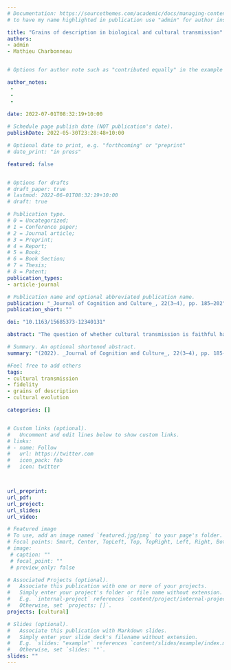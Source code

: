 ```yaml
---
# Documentation: https://sourcethemes.com/academic/docs/managing-content/
# to have my name highlighted in publication use "admin" for author instead of Pierrick Bourrat

title: "Grains of description in biological and cultural transmission"
authors:
- admin
- Mathieu Charbonneau


# Options for author note such as "contributed equally" in the example below, assuming they are three authors, the third author is corresponding author.

author_notes:
 - 
 - 
 - 
 
date: 2022-07-01T08:32:19+10:00

# Schedule page publish date (NOT publication's date).
publishDate: 2022-05-30T23:28:48+10:00

# Optional date to print, e.g. "forthcoming" or "preprint"
# date_print: "in press"

featured: false


# Options for drafts
# draft_paper: true
# lastmod: 2022-06-01T08:32:19+10:00
# draft: true

# Publication type.
# 0 = Uncategorized;
# 1 = Conference paper;
# 2 = Journal article;
# 3 = Preprint;
# 4 = Report;
# 5 = Book;
# 6 = Book Section;
# 7 = Thesis;
# 8 = Patent;
publication_types:
- article-journal

# Publication name and optional abbreviated publication name.
publication: "_Journal of Cognition and Culture_, 22(3–4), pp. 185–202"
publication_short: ""

doi: "10.1163/15685373-12340131"

abstract: "The question of whether cultural transmission is faithful has attracted significant debate over the last 30 years. The degree of fidelity with which an object is transmitted depends on 1) the features chosen to be relevant, and 2) the quantity of details given about those features. Once these choices have been made, an object is described at a particular grain. In the absence of conventions between different researchers and across different fields about which grain to use, transmission fidelity cannot be evaluated because it is relative to the choice of grain. In biology, because a genotype-to-phenotype mapping exists and transmission occurs from genotype to genotype, a privileged grain of description exists that circumvents this ‘grain problem.’ In contrast, in cultural evolution, the genotype–phenotype distinction cannot be drawn, rendering claims about fidelity dependent upon researchers’ choices. Thus, due to a lack of unified conventions, claims about fidelity transmission are difficult to evaluate."

# Summary. An optional shortened abstract.
summary: "(2022). _Journal of Cognition and Culture_, 22(3–4), pp. 185-202"

#Feel free to add others
tags:
- cultural transmission 
- fidelity 
- grains of description 
- cultural evolution

categories: []


# Custom links (optional).
#   Uncomment and edit lines below to show custom links.
# links:
# - name: Follow
#   url: https://twitter.com
#   icon_pack: fab
#   icon: twitter



url_preprint:
url_pdf:
url_project:
url_slides:
url_video:

# Featured image
# To use, add an image named `featured.jpg/png` to your page's folder. 
# Focal points: Smart, Center, TopLeft, Top, TopRight, Left, Right, BottomLeft, Bottom, BottomRight.
# image:
 # caption: ""
 # focal_point: ""
 # preview_only: false

# Associated Projects (optional).
#   Associate this publication with one or more of your projects.
#   Simply enter your project's folder or file name without extension.
#   E.g. `internal-project` references `content/project/internal-project/index.md`.
#   Otherwise, set `projects: []`.
projects: [cultural]

# Slides (optional).
#   Associate this publication with Markdown slides.
#   Simply enter your slide deck's filename without extension.
#   E.g. `slides: "example"` references `content/slides/example/index.md`.
#   Otherwise, set `slides: ""`.
slides: ""
---
```


